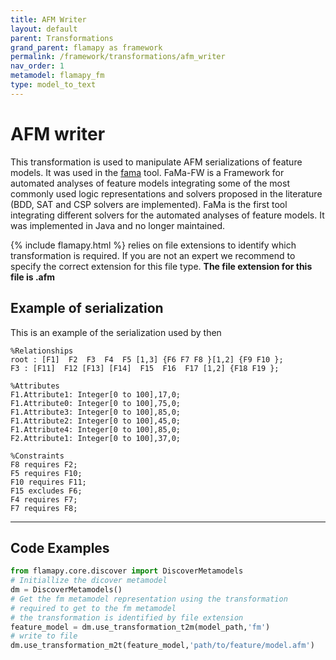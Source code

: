 ```yaml
---
title: AFM Writer
layout: default
parent: Transformations
grand_parent: flamapy as framework
permalink: /framework/transformations/afm_writer
nav_order: 1
metamodel: flamapy_fm
type: model_to_text
---
```


# AFM writer

This transformation is used to manipulate AFM serializations of feature models. It was used in the [fama](isa.us.es/fama) tool. FaMa-FW is a Framework for automated analyses of feature models integrating some of the most commonly used logic representations and solvers proposed in the literature (BDD, SAT and CSP solvers are implemented). FaMa is the first tool integrating different solvers for the automated analyses of feature models. It was implemented in Java and no longer maintained. 

{% include flamapy.html %} relies on file extensions to identify which transformation is required. If you are not an expert we recommend to specify the correct extension for this file type. **The file extension for this file is .afm**

## Example of serialization

This is an example of the serialization used by then
```
%Relationships
root : [F1]  F2  F3  F4  F5 [1,3] {F6 F7 F8 }[1,2] {F9 F10 };
F3 : [F11]  F12 [F13] [F14]  F15  F16  F17 [1,2] {F18 F19 };

%Attributes
F1.Attribute1: Integer[0 to 100],17,0;
F1.Attribute0: Integer[0 to 100],75,0;
F1.Attribute3: Integer[0 to 100],85,0;
F1.Attribute2: Integer[0 to 100],45,0;
F1.Attribute4: Integer[0 to 100],85,0;
F2.Attribute1: Integer[0 to 100],37,0;

%Constraints
F8 requires F2;
F5 requires F10;
F10 requires F11;
F15 excludes F6;
F4 requires F7;
F7 requires F8;
```

---
## Code Examples
```python
from flamapy.core.discover import DiscoverMetamodels
# Initiallize the dicover metamodel
dm = DiscoverMetamodels()
# Get the fm metamodel representation using the transformation 
# required to get to the fm metamodel
# the transformation is identified by file extension
feature_model = dm.use_transformation_t2m(model_path,'fm') 
# write to file
dm.use_transformation_m2t(feature_model,'path/to/feature/model.afm')
```